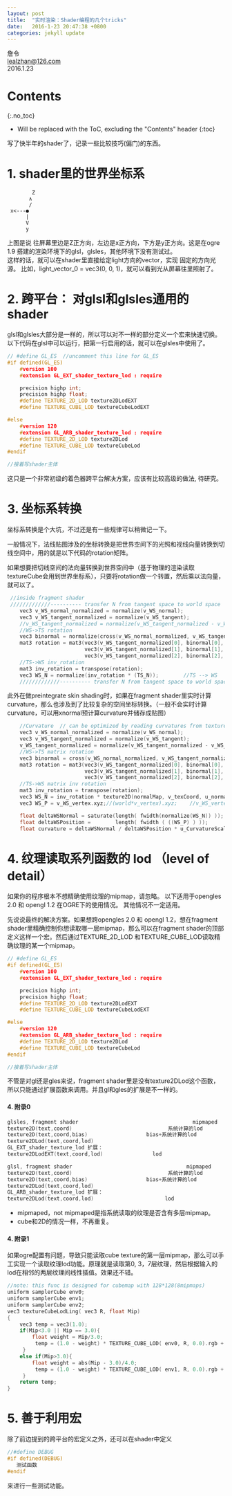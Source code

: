 ```yaml
---
layout: post
title:  "实时渲染：Shader编程的几个tricks"
date:   2016-1-23 20:47:38 +0800
categories: jekyll update
---
```


詹令   
lealzhan@126.com    
2016.1.23   


# Contents
{:.no_toc}

* Will be replaced with the ToC, excluding the "Contents" header
{:toc}

写了快半年的shader了，记录一些比较技巧(偏门)的东西。

# 1. shader里的世界坐标系

```
        Z
       ∧
       /
 x<---●
      |
      V
      y
```

上图是说 往屏幕里边是Z正方向，左边是x正方向，下方是y正方向。这是在ogre 1.9 搭建的渲染环境下的glsl，glsles，其他环境下没有测试过。   
这样的话，就可以在shader里直接给定light方向的vector，实现 固定的方向光源。 比如，light_vector_0 = vec3(0, 0, 1)，就可以看到光从屏幕往里照射了。


# 2. 跨平台： 对glsl和glsles通用的shader

glsl和glsles大部分是一样的，所以可以对不一样的部分定义一个宏来快速切换。以下代码在glsl中可以运行，把第一行启用的话，就可以在glsles中使用了。 

```c++
// #define GL_ES  //uncomment this line for GL_ES
#if defined(GL_ES)
    #version 100
    #extension GL_EXT_shader_texture_lod : require

    precision highp int;
    precision highp float;
    #define TEXTURE_2D_LOD texture2DLodEXT   
    #define TEXTURE_CUBE_LOD textureCubeLodEXT   

#else
    #version 120
    #extension GL_ARB_shader_texture_lod : require
    #define TEXTURE_2D_LOD texture2DLod
    #define TEXTURE_CUBE_LOD textureCubeLod
#endif

//接着写shader主体

```

这只是一个非常初级的着色器跨平台解决方案，应该有比较高级的做法, 待研究。


# 3. 坐标系转换

坐标系转换是个大坑，不过还是有一些规律可以稍微记一下。

一般情况下，法线贴图涉及的坐标转换是把世界空间下的光照和视线向量转换到切线空间中，用的就是以下代码的rotation矩阵。

如果想要把切线空间的法向量转换到世界空间中（基于物理的渲染读取textureCube会用到世界坐标系），只要将rotation做一个转置，然后乘以法向量，就可以了。


```c++
 //inside fragment shader
 /////////////---------- transfer N from tangent space to world space  ----------/////////////
    vec3 v_WS_normal_normalized = normalize(v_WS_normal);
    vec3 v_WS_tangent_normalized = normalize(v_WS_tangent);
    //v_WS_tangent_normalized = normalize(v_WS_tangent_normalized - v_WS_normal_normalized * v_WS_tangent_normalized * v_WS_normal_normalized);
    //WS->TS rotation
    vec3 binormal = normalize(cross(v_WS_normal_normalized, v_WS_tangent_normalized));
    mat3 rotation = mat3(vec3(v_WS_tangent_normalized[0], binormal[0], v_WS_normal_normalized[0]),  //first coloum
                         vec3(v_WS_tangent_normalized[1], binormal[1], v_WS_normal_normalized[1]),  //second coloum
                         vec3(v_WS_tangent_normalized[2], binormal[2], v_WS_normal_normalized[2])); //third coloum    
    //TS->WS inv_rotation
    mat3 inv_rotation = transpose(rotation);
    vec3 WS_N = normalize(inv_rotation * (TS_N));        //TS --> WS
    /////////////---------- transfer N from tangent space to world space END  ----------///////////// 
```

此外在做preintegrate skin shading时，如果在fragment shader里实时计算curvature，那么也涉及到了比较复杂的空间坐标转换。（一般不会实时计算curvature，可以用xnormal预计算curvature并储存成贴图）

```c++
    //Curvature  // can be optimized by reading curvatures from texture or ogre
    vec3 v_WS_normal_normalized = normalize(v_WS_normal);
    vec3 v_WS_tangent_normalized = normalize(v_WS_tangent);
    v_WS_tangent_normalized = normalize(v_WS_tangent_normalized - v_WS_normal_normalized * v_WS_tangent_normalized * v_WS_normal_normalized);
    //WS->TS matrix rotation
    vec3 binormal = cross(v_WS_normal_normalized, v_WS_tangent_normalized);
    mat3 rotation = mat3(vec3(v_WS_tangent_normalized[0], binormal[0], v_WS_normal_normalized[0]),
                         vec3(v_WS_tangent_normalized[1], binormal[1], v_WS_normal_normalized[1]),
                         vec3(v_WS_tangent_normalized[2], binormal[2], v_WS_normal_normalized[2]));
    //TS->WS matrix inv rotation
    mat3 inv_rotation = transpose(rotation);
    vec3 WS_N = inv_rotation * texture2D(normalMap, v_texCoord, u_normal_map_blur_level).xyz;        //TS --> WS
    vec3 WS_P = v_WS_vertex.xyz;//(world*v_vertex).xyz;    //v_WS_vertex.xyz;         //TS --> WS

    float deltaWSNormal = saturate(length( fwidth(normalize(WS_N)) )); 
    float deltaWSPosition =        length( fwidth ( ((WS_P) ) ));
    float curvature = deltaWSNormal / deltaWSPosition * u_CurvatureScale;
```


# 4. 纹理读取系列函数的 lod （level of detail）

如果你的程序根本不想精确使用纹理的mipmap，请忽略。
以下适用于opengles 2.0 和 opengl 1.2 在OGRE下的使用情况。 其他情况不一定适用。

先说说最终的解决方案。如果想跨opengles 2.0 和 opengl 1.2，想在fragment shader里精确控制你想读取哪一层mipmap，那么可以在fragment shader的顶部定义这样一个宏。然后通过TEXTURE_2D_LOD 和TEXTURE_CUBE_LOD读取精确纹理的某一个mipmap。

```c++
// #define GL_ES
#if defined(GL_ES)
    #version 100
    #extension GL_EXT_shader_texture_lod : require

    precision highp int;
    precision highp float;
    #define TEXTURE_2D_LOD texture2DLodEXT   
    #define TEXTURE_CUBE_LOD textureCubeLodEXT   

#else
    #version 120
    #extension GL_ARB_shader_texture_lod : require
    #define TEXTURE_2D_LOD texture2DLod
    #define TEXTURE_CUBE_LOD textureCubeLod
#endif

//接着写shader主体
```


不管是对gl还是gles来说，fragment shader里是没有texture2DLod这个函数，所以只能通过扩展函数来调用。并且gl和gles的扩展是不一样的。


#### 4. 附录0

```c++
glsles, fragment shader                                     mipmaped                       not mipmaped
texture2D(text,coord)                               系统计算的lod                              0
texture2D(text,coord,bias)                   bias+系统计算的lod             
texture2DLod(text,coord,lod)
GL_EXT_shader_texture_lod 扩展：
texture2DLodEXT(text,coord,lod)                lod                                         

glsl, fragment shader                                     mipmaped                           not mipmaped
texture2D(text,coord)                               系统计算的lod                              0
texture2D(text,coord,bias)                   bias+系统计算的lod             
texture2DLod(text,coord,lod)
GL_ARB_shader_texture_lod 扩展：
texture2DLod(text,coord,lod)                       lod                                         
```

* mipmaped，not mipmaped是指系统读取的纹理是否含有多层mipmap。
* cube和2D的情况一样，不再重复。

#### 4. 附录1

如果ogre配置有问题，导致只能读取cube texture的第一层mipmap，那么可以手工实现一个读取纹理lod功能。原理就是读取第0, 3，7层纹理，然后根据输入的lod在相邻的两层纹理间线性插值。效果还不错。

```c++
//note: this func is designed for cubemap with 128*128(8mipmaps)
uniform samplerCube env0;
uniform samplerCube env1;
uniform samplerCube env2;
vec3 textureCubeLodLing( vec3 R, float Mip)
{ 
    vec3 temp = vec3(1.0);
    if(Mip<3.0 || Mip == 3.0){
        float weight = Mip/3.0;
         temp = (1.0 - weight) * TEXTURE_CUBE_LOD( env0, R, 0.0).rgb +  weight * TEXTURE_CUBE_LOD( env1, R, 0.0).rgb ;
     }
    else if(Mip>3.0){
        float weight = abs(Mip - 3.0)/4.0;
         temp = (1.0 - weight) * TEXTURE_CUBE_LOD( env1, R, 0.0).rgb +  weight * TEXTURE_CUBE_LOD( env2, R, 0.0).rgb ;
     }
    return temp;
}
```




# 5. 善于利用宏

除了前边提到的跨平台的宏定义之外，还可以在shader中定义

```c++
//#define DEBUG
#if defined(DEBUG)
   测试函数
#endif
```

来进行一些测试功能。



